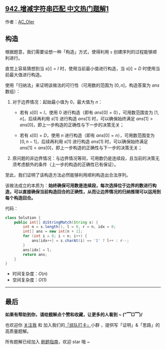 ## [942.增减字符串匹配 中文热门题解1](https://leetcode.cn/problems/di-string-match/solutions/100000/by-ac_oier-pvjk)

作者：[AC_OIer](https://leetcode.cn/u/AC_OIer)

## 构造 

根据题意，我们需要设想一种「构造」方式，使得利用 `s` 创建序列的过程能够顺利进行。

直觉上容易猜想到当 $s[i] = I$ 时，使用当前最小值进行构造，当 $s[i] = D$ 时使用当前最大值进行构造。

使用「归纳法」来证明该做法的可行性（可用数的范围为 $[0, n]$，构造答案为 $ans$ 数组）：

1. 对于边界情况：起始最小值为 $0$，最大值为 $n$：

    * 若有 $s[0] = I$，使用 $0$ 进行构造（即有 $ans[0] = 0$），可用数范围变为 $[1, n]$，后续再利用 $s[1]$ 进行构造 $ans[1]$ 时，可以确保始终满足 $ans[1] > ans[0]$，即上一步构造的正确性与下一步的决策无关；

    * 若有 $s[0] = D$，使用 $n$ 进行构造（即有 $ans[0] = n$），可用数范围变为 $[0, n - 1]$，后续再利用 $s[1]$ 进行构造 $ans[1]$ 时，可以确保始终满足 $ans[1] < ans[0]$，即上一步构造的正确性与下一步的决策无关；

2. 原问题的非边界情况：与边界情况等同，可用数仍是连续段，且当前的决策无须考虑额外的条件（上一步的构造的正确性已有保证）。

至此，我们证明了该构造方法必然能够利用顺利构造出合法序列。

该做法成立的本质为：**始终确保可用数是连续段，每次选择位于边界的数进行构造，可以直接确保当前构造回合的正确性，从而让边界情况的归纳推理可以运用到每个构造回合。**

代码：
```Java []
class Solution {
    public int[] diStringMatch(String s) {
        int n = s.length(), l = 0, r = n, idx = 0;
        int[] ans = new int[n + 1];
        for (int i = 0; i < n; i++) {
            ans[idx++] = s.charAt(i) == 'I' ? l++ : r--;
        }
        ans[idx] = l;
        return ans;
    }
}
```
* 时间复杂度：$O(n)$
* 空间复杂度：$O(1)$

---

## 最后

**如果有帮助到你，请给题解点个赞和收藏，让更多的人看到 ~ ("▔□▔)/**

也欢迎你 [关注我](https://oscimg.oschina.net/oscnet/up-19688dc1af05cf8bdea43b2a863038ab9e5.png) 和 加入我们的[「组队打卡」](https://leetcode-cn.com/u/ac_oier/)小群 ，提供写「证明」&「思路」的高质量题解。

所有题解已经加入 [刷题指南](https://github.com/SharingSource/LogicStack-LeetCode/wiki)，欢迎 star 哦 ~
